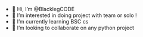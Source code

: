 - 👋 Hi, I’m @BlacklegCODE
- 👀 I’m interested in doing project with team or solo !
- 🌱 I’m currently learning BSC cs
- 💞️ I’m looking to collaborate on any python project

<!---
BlacklegCODE/BlacklegCODE is a ✨ special ✨ repository because its `README.md` (this file) appears on your GitHub profile.
You can click the Preview link to take a look at your changes.
--->
